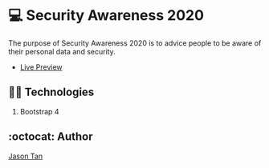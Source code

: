 # 💻 Security Awareness 2020
The purpose of Security Awareness 2020 is to advice people to be aware of their personal data and security.
* [Live Preview](https://jstan1015.github.io/securityawareness2020/)

## :man_technologist: Technologies
1. Bootstrap 4

## :octocat: Author
[Jason Tan](https://github.com/jstan1015)

